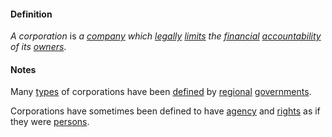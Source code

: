 #### Definition

*A corporation* is *a [company](https://github.com/gcassel/Modular-Organizing-Terminology/blob/master/terms/company.md) which [legally](https://github.com/gcassel/Modular-Organizing-Terminology/blob/master/terms/legal.md) [limits](https://github.com/gcassel/Modular-Organizing-Terminology/blob/master/terms/limit.md) the [financial](https://github.com/gcassel/Modular-Organizing-Terminology/blob/master/terms/finance.md) [accountability](https://github.com/gcassel/Modular-Organizing-Terminology/blob/master/terms/account.md) of its [owners](https://github.com/gcassel/Modular-Organizing-Terminology/blob/master/terms/own.md)*. 

#### Notes

Many [types](https://github.com/gcassel/Modular-Organizing-Terminology/blob/master/terms/type.md) of corporations have been [defined](https://github.com/gcassel/Modular-Organizing-Terminology/blob/master/terms/define.md) by [regional](https://github.com/gcassel/Modular-Organizing-Terminology/blob/master/terms/region.md) [governments](https://github.com/gcassel/Modular-Organizing-Terminology/blob/master/terms/govern.md).

Corporations have sometimes been defined to have [agency](https://github.com/gcassel/Modular-Organization-Terminology/blob/master/terms/agent.md) and [rights](https://github.com/gcassel/Modular-Organization-Terminology/blob/master/terms/right.md) as if they were [persons](https://github.com/gcassel/Modular-Organization-Terminology/blob/master/terms/person.md).
